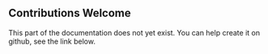 ## Contributions Welcome

This part of the documentation does not yet exist. You can help create it on github, see the link below.
